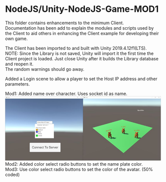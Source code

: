 # NodeJS/Unity-NodeJS-Game-MOD1
  
This folder contains enhancements to the minimum Client.  
Documentation has been add to explain the modules and scripts used by the Client to 
aid others in enhancing the Client example for developing their own game.  

The Client has been imported to and built with Unity 2019.4.12f1(LTS).  
NOTE: Since the Library is not saved, Unity will import it the first time the Client 
project is loaded. Just close Unity after it builds the Library database and reopen it.  
The random warnings should go away.  
   
Added a Login scene to allow a player to set the Host IP address and other parameters.  
   
Mod1: Added name over character. Uses socket id as name.  
![alt tag](ScreenShot.jpg)  
Mod2: Added color select radio buttons to set the name plate color.  
Mod3: Use color select radio buttons to set the color of the avatar. (50% coded)  
